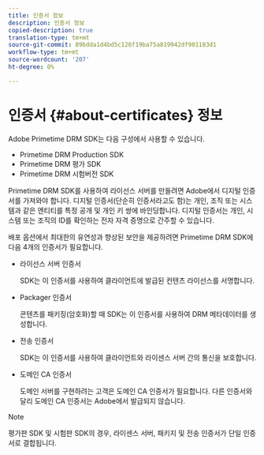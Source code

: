 ```yaml
---
title: 인증서 정보
description: 인증서 정보
copied-description: true
translation-type: tm+mt
source-git-commit: 89bdda1d4bd5c126f19ba75a819942df901183d1
workflow-type: tm+mt
source-wordcount: '207'
ht-degree: 0%

---
```



# 인증서 {#about-certificates} 정보

Adobe Primetime DRM SDK는 다음 구성에서 사용할 수 있습니다.

* Primetime DRM Production SDK
* Primetime DRM 평가 SDK
* Primetime DRM 시험버전 SDK

Primetime DRM SDK를 사용하여 라이선스 서버를 만들려면 Adobe에서 디지털 인증서를 가져와야 합니다. 디지털 인증서(단순히 인증서라고도 함)는 개인, 조직 또는 시스템과 같은 엔티티를 특정 공개 및 개인 키 쌍에 바인딩합니다. 디지털 인증서는 개인, 시스템 또는 조직의 ID를 확인하는 전자 자격 증명으로 간주할 수 있습니다.

배포 옵션에서 최대한의 유연성과 향상된 보안을 제공하려면 Primetime DRM SDK에 다음 4개의 인증서가 필요합니다.

* 라이선스 서버 인증서

   SDK는 이 인증서를 사용하여 클라이언트에 발급된 컨텐츠 라이선스를 서명합니다.
* Packager 인증서

   콘텐츠를 패키징(암호화)할 때 SDK는 이 인증서를 사용하여 DRM 메타데이터를 생성합니다.
* 전송 인증서

   SDK는 이 인증서를 사용하여 클라이언트와 라이센스 서버 간의 통신을 보호합니다.
* 도메인 CA 인증서

   도메인 서버를 구현하려는 고객은 도메인 CA 인증서가 필요합니다. 다른 인증서와 달리 도메인 CA 인증서는 Adobe에서 발급되지 않습니다.

>[!NOTE]
>
>평가판 SDK 및 시험판 SDK의 경우, 라이센스 서버, 패키지 및 전송 인증서가 단일 인증서로 결합됩니다.

